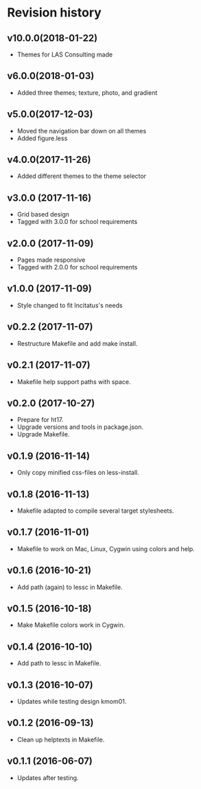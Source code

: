 Revision history
===============================

v10.0.0(2018-01-22)
-------------------------------
* Themes for LAS Consulting made

v6.0.0(2018-01-03)
-------------------------------
* Added three themes; texture, photo, and gradient

v5.0.0(2017-12-03)
-------------------------------
* Moved the navigation bar down on all themes
* Added figure.less

v4.0.0(2017-11-26)
-------------------------------
* Added different themes to the theme selector

v3.0.0 (2017-11-16)
-------------------------------
* Grid based design
* Tagged with 3.0.0 for school requirements

v2.0.0 (2017-11-09)
-------------------------------
* Pages made responsive
* Tagged with 2.0.0 for school requirements

v1.0.0 (2017-11-09)
-------------------------------
* Style changed to fit Incitatus's needs


v0.2.2 (2017-11-07)
-------------------------------

* Restructure Makefile and add make install.


v0.2.1 (2017-11-07)
-------------------------------

* Makefile help support paths with space.


v0.2.0 (2017-10-27)
-------------------------------

* Prepare for ht17.
* Upgrade versions and tools in package.json.
* Upgrade Makefile.


v0.1.9 (2016-11-14)
-------------------------------

* Only copy minified css-files on less-install.


v0.1.8 (2016-11-13)
-------------------------------

* Makefile adapted to compile several target stylesheets.


v0.1.7 (2016-11-01)
-------------------------------

* Makefile to work on Mac, Linux, Cygwin using colors and help.


v0.1.6 (2016-10-21)
-------------------------------

* Add path (again) to lessc in Makefile.


v0.1.5 (2016-10-18)
-------------------------------

* Make Makefile colors work in Cygwin.


v0.1.4 (2016-10-10)
-------------------------------

* Add path to lessc in Makefile.


v0.1.3 (2016-10-07)
-------------------------------

* Updates while testing design kmom01.


v0.1.2 (2016-09-13)
-------------------------------

* Clean up helptexts in Makefile.


v0.1.1 (2016-06-07)
-------------------------------

* Updates after testing.
